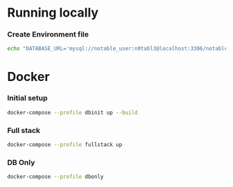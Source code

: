 # Running locally 

### Create Environment file
```bash
echo "DATABASE_URL='mysql://notable_user:n0tabl3@localhost:3306/notable_db'" > backend/.env
```

# Docker
### Initial setup

```bash
docker-compose --profile dbinit up --build
```

### Full stack
```bash
docker-compose --profile fullstack up
```

### DB Only 
```bash
docker-compose --profile dbonly
```


